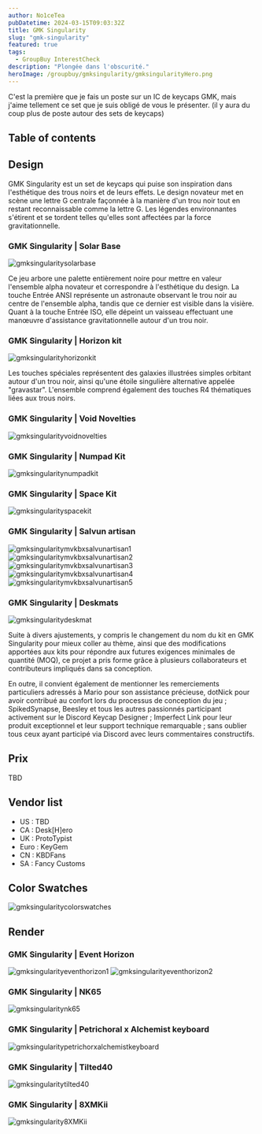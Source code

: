 ```yaml
---
author: No1ceTea
pubDatetime: 2024-03-15T09:03:32Z
title: GMK Singularity
slug: "gmk-singularity"
featured: true
tags:
  - GroupBuy InterestCheck
description: "Plongée dans l'obscurité."
heroImage: /groupbuy/gmksingularity/gmksingularityHero.png
---
```


C'est la première que je fais un poste sur un IC de keycaps GMK, mais j'aime tellement ce set que je suis obligé de vous le présenter. (il y aura du coup plus de poste autour des sets de keycaps)

## Table of contents

## Design

GMK Singularity est un set de keycaps qui puise son inspiration dans l'esthétique des trous noirs et de leurs effets. Le design novateur met en scène une lettre G centrale façonnée à la manière d'un trou noir tout en restant reconnaissable comme la lettre G. Les légendes environnantes s'étirent et se tordent telles qu'elles sont affectées par la force gravitationnelle.

### GMK Singularity | Solar Base

![gmksingularitysolarbase](/groupbuy/gmksingularity/gmksingularitysolarbase.png)

Ce jeu arbore une palette entièrement noire pour mettre en valeur l'ensemble alpha novateur et correspondre à l'esthétique du design. La touche Entrée ANSI représente un astronaute observant le trou noir au centre de l'ensemble alpha, tandis que ce dernier est visible dans la visière. Quant à la touche Entrée ISO, elle dépeint un vaisseau effectuant une manœuvre d'assistance gravitationnelle autour d'un trou noir.

### GMK Singularity | Horizon kit

![gmksingularityhorizonkit](/groupbuy/gmksingularity/gmksingularityhorizonkit.png)

Les touches spéciales représentent des galaxies illustrées simples orbitant autour d'un trou noir, ainsi qu'une étoile singulière alternative appelée "gravastar". L'ensemble comprend également des touches R4 thématiques liées aux trous noirs.

### GMK Singularity | Void Novelties

![gmksingularityvoidnovelties](/groupbuy/gmksingularity/gmksingularityvoidnovelties.png)

### GMK Singularity | Numpad Kit

![gmksingularitynumpadkit](/groupbuy/gmksingularity/gmksingularitynumpadkit.png)

### GMK Singularity | Space Kit

![gmksingularityspacekit](/groupbuy/gmksingularity/gmksingularityspacekit.png)

### GMK Singularity | Salvun artisan

![gmksingularitymvkbxsalvunartisan1](/groupbuy/gmksingularity/gmksingularitymvkbxsalvunartisan1.png)
![gmksingularitymvkbxsalvunartisan2](/groupbuy/gmksingularity/gmksingularitymvkbxsalvunartisan2.png)
![gmksingularitymvkbxsalvunartisan3](/groupbuy/gmksingularity/gmksingularitymvkbxsalvunartisan3.png)
![gmksingularitymvkbxsalvunartisan4](/groupbuy/gmksingularity/gmksingularitymvkbxsalvunartisan4.png)
![gmksingularitymvkbxsalvunartisan5](/groupbuy/gmksingularity/gmksingularitymvkbxsalvunartisan5.png)

### GMK Singularity | Deskmats

![gmksingularitydeskmat](/groupbuy/gmksingularity/gmksingularitydeskmat.png)

Suite à divers ajustements, y compris le changement du nom du kit en GMK Singularity pour mieux coller au thème, ainsi que des modifications apportées aux kits pour répondre aux futures exigences minimales de quantité (MOQ), ce projet a pris forme grâce à plusieurs collaborateurs et contributeurs impliqués dans sa conception.

En outre, il convient également de mentionner les remerciements particuliers adressés à Mario pour son assistance précieuse, dotNick pour avoir contribué au confort lors du processus de conception du jeu ; SpikedSynapse, Beesley et tous les autres passionnés participant activement sur le Discord Keycap Designer ; Imperfect Link pour leur produit exceptionnel et leur support technique remarquable ; sans oublier tous ceux ayant participé via Discord avec leurs commentaires constructifs.

## Prix

TBD

## Vendor list

- US : TBD
- CA : Desk[H]ero
- UK : ProtoTypist
- Euro : KeyGem
- CN : KBDFans
- SA : Fancy Customs

## Color Swatches

![gmksingularitycolorswatches](/groupbuy/gmksingularity/gmksingularitycolorswatches.png)

## Render

### GMK Singularity | Event Horizon

![gmksingularityeventhorizon1](/groupbuy/gmksingularity/gmksingularityeventhorizon1.png)
![gmksingularityeventhorizon2](/groupbuy/gmksingularity/gmksingularityeventhorizon2.png)

### GMK Singularity | NK65

![gmksingularitynk65](/groupbuy/gmksingularity/gmksingularitynk65.jpeg)

### GMK Singularity | Petrichoral x Alchemist keyboard

![gmksingularitypetrichorxalchemistkeyboard](/groupbuy/gmksingularity/gmksingularitypetrichorxalchemistkeyboard.jpeg)

### GMK Singularity | Tilted40

![gmksingularitytilted40](/groupbuy/gmksingularity/gmksingularitytilted40.png)

### GMK Singularity | 8XMKii

![gmksingularity8XMKii](/groupbuy/gmksingularity/gmksingularity8XMKii.png)
